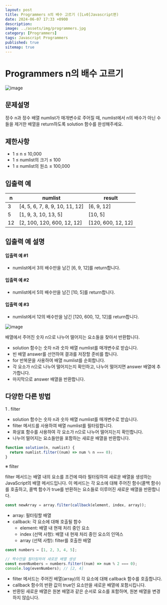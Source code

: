 ```yaml
---
layout: post
title: Programmers n의 배수 고르기 ([Lv0]Javascript편)
date: 2024-06-07 17:33 +0900
description:
image: ../assets/img/programmers.jpg
category: [Programmers]
tags: Javascript Programmers
published: true
sitemap: true
---
```


# Programmers n의 배수 고르기

![image](https://github.com/gnlgk/gnlgk.github.io/assets/161431748/245e4a8c-2dfc-4264-b1ae-73a24df71ff8)

## 문제설명

정수 n과 정수 배열 numlist가 매개변수로 주어질 때, numlist에서 n의 배수가 아닌 수들을 제거한 배열을 return하도록 solution 함수를 완성해주세요.

## 제한사항

- 1 ≤ n ≤ 10,000
- 1 ≤ numlist의 크기 ≤ 100
- 1 ≤ numlist의 원소 ≤ 100,000

## 입출력 예

| n   | numlist                        | result             |
| --- | ------------------------------ | ------------------ |
| 3   | [4, 5, 6, 7, 8, 9, 10, 11, 12] | [6, 9, 12]         |
| 5   | [1, 9, 3, 10, 13, 5]           | [10, 5]            |
| 12  | [2, 100, 120, 600, 12, 12]     | [120, 600, 12, 12] |

## 입출력 예 설명

#### 입출력 예 #1

- numlist에서 3의 배수만을 남긴 [6, 9, 12]를 return합니다.

#### 입출력 예 #2

- numlist에서 5의 배수만을 남긴 [10, 5]를 return합니다.

#### 입출력 예 #3

- numlist에서 12의 배수만을 남긴 [120, 600, 12, 12]를 return합니다.

![image](https://github.com/gnlgk/gnlgk.github.io/assets/161431748/056ba611-4d55-458e-a5f1-4b27db7c1eed)

배열에서 주어진 숫자 n으로 나누어 떨어지는 요소들을 찾아서 반환합니다.

- solution 함수는 숫자 n과 숫자 배열 numlist를 매개변수로 받습니다.
- 빈 배열 answer를 선언하여 결과를 저장할 준비를 합니다.
- for 반복문을 사용하여 배열 numlist를 순회합니다.
- 각 요소가 n으로 나누어 떨어지는지 확인하고, 나누어 떨어지면 answer 배열에 추가합니다.
- 마지막으로 answer 배열을 반환합니다.

## 다양한 다른 방법

1 . filter

- solution 함수는 숫자 n과 숫자 배열 numlist를 매개변수로 받습니다.
- filter 메서드를 사용하여 배열 numlist를 필터링합니다.
- 화살표 함수를 사용하여 각 요소가 n으로 나누어 떨어지는지 확인합니다.
- 나누어 떨어지는 요소들만을 포함하는 새로운 배열을 반환합니다.

```javascript
function solution(n, numlist) {
  return numlist.filter((num) => num % n === 0);
}
```

※ filter

filter 메서드는 배열 내의 요소를 조건에 따라 필터링하여 새로운 배열을 생성하는 JavaScript의 배열 메서드입니다. 이 메서드는 각 요소에 대해 주어진 함수(콜백 함수)를 호출하고, 콜백 함수가 true를 반환하는 요소들로 이루어진 새로운 배열을 반환합니다.

```javascript
const newArray = array.filter(callback(element, index, array));
```

- array: 필터링할 배열
- callback: 각 요소에 대해 호출될 함수
  - element: 배열 내 현재 처리 중인 요소
  - index (선택 사항): 배열 내 현재 처리 중인 요소의 인덱스
  - array (선택 사항): filter를 호출한 배열

```javascript
const numbers = [1, 2, 3, 4, 5];

// 짝수만을 필터링하여 새로운 배열 생성
const evenNumbers = numbers.filter((num) => num % 2 === 0);
console.log(evenNumbers); // [2, 4]
```

- filter 메서드는 주어진 배열(array)의 각 요소에 대해 callback 함수를 호출합니다.
- callback 함수의 반환 값이 true인 요소만을 새로운 배열에 포함시킵니다.
- 반환된 새로운 배열은 원본 배열과 같은 순서로 요소를 포함하며, 원본 배열을 변경하지 않습니다.
